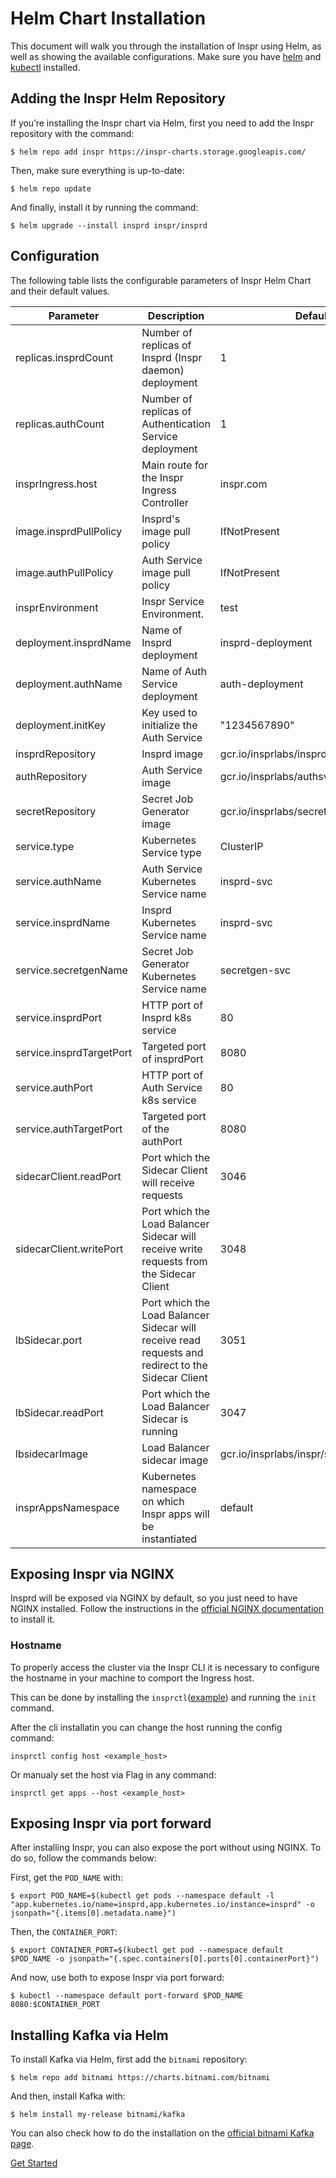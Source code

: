 # Helm Chart Installation

This document will walk you through the installation of Inspr using Helm, as well as showing the available configurations. Make sure you have [helm](https://helm.sh/) and [kubectl](https://kubernetes.io/docs/tasks/tools/) installed.

## Adding the Inspr Helm Repository

If you’re installing the Inspr chart via Helm, first you need to add the Inspr repository with the command:

```
$ helm repo add inspr https://inspr-charts.storage.googleapis.com/
```

Then, make sure everything is up-to-date:

```
$ helm repo update
```
And finally, install it by running the command:

```
$ helm upgrade --install insprd inspr/insprd
```

## Configuration

The following table lists the configurable parameters of Inspr Helm Chart and their default values.

| Parameter | Description | Default
|--|--|--|
| replicas.insprdCount | Number of replicas of Insprd (Inspr daemon) deployment | 1 |
| replicas.authCount | Number of replicas of Authentication Service deployment | 1 |
| insprIngress.host | Main route for the Inspr Ingress Controller | inspr.com |
| image.insprdPullPolicy | Insprd's image pull policy | IfNotPresent |
| image.authPullPolicy | Auth Service image pull policy | IfNotPresent |
| insprEnvironment | Inspr Service Environment.  | test |
| deployment.insprdName | Name of Insprd deployment  | insprd-deployment |
| deployment.authName | Name of Auth Service deployment  | auth-deployment |
| deployment.initKey | Key used to initialize the Auth Service  | "1234567890" |
| insprdRepository | Insprd image  | gcr.io/insprlabs/insprd |
| authRepository | Auth Service image | gcr.io/insprlabs/authsvc |
| secretRepository | Secret Job Generator image  | gcr.io/insprlabs/secretgen |
| service.type | Kubernetes Service type | ClusterIP |
| service.authName | Auth Service Kubernetes Service name | insprd-svc |
| service.insprdName | Insprd Kubernetes Service name | insprd-svc |
| service.secretgenName | Secret Job Generator Kubernetes Service name | secretgen-svc |
| service.insprdPort | HTTP port of Insprd k8s service  | 80 |
| service.insprdTargetPort | Targeted port of insprdPort | 8080 |
| service.authPort | HTTP port of Auth Service k8s service  | 80 |
| service.authTargetPort | Targeted port of the authPort | 8080 |
| sidecarClient.readPort | Port which the Sidecar Client will receive requests | 3046 |
| sidecarClient.writePort | Port which the Load Balancer Sidecar will receive write requests from the Sidecar Client | 3048 |
| lbSidecar.port | Port which the Load Balancer Sidecar will receive read requests and redirect to the Sidecar Client | 3051 |
| lbSidecar.readPort | Port which the Load Balancer Sidecar is running | 3047 |
| lbsidecarImage | Load Balancer sidecar image | gcr.io/insprlabs/inspr/sidecar/lbsidecar |
| insprAppsNamespace | Kubernetes namespace on which Inspr apps will be instantiated | default |

## Exposing Inspr via NGINX

Insprd will be exposed via NGINX by default, so you just need to have NGINX installed. Follow the instructions in the [official NGINX documentation](https://kubernetes.github.io/ingress-nginx/deploy/) to install it.


### Hostname

To properly access the cluster via the Inspr CLI it is necessary to configure the hostname in your machine to comport the Ingress host.

This can be done by installing the `insprctl`([example](cli_install.md)) and running the `init` command.

After the cli installatin you can change the host running the config command:

```
insprctl config host <example_host>
```

Or manualy set the host via Flag in any command:

```
insprctl get apps --host <example_host>
```

## Exposing Inspr via port forward

After installing Inspr, you can also expose the port without using NGINX. To do so, follow the commands below:

First, get the `POD_NAME` with:
```
$ export POD_NAME=$(kubectl get pods --namespace default -l "app.kubernetes.io/name=insprd,app.kubernetes.io/instance=insprd" -o jsonpath="{.items[0].metadata.name}")
```
Then, the `CONTAINER_PORT`:
```
$ export CONTAINER_PORT=$(kubectl get pod --namespace default $POD_NAME -o jsonpath="{.spec.containers[0].ports[0].containerPort}")
```
And now, use both to expose Inspr via port forward:
```
$ kubectl --namespace default port-forward $POD_NAME 8080:$CONTAINER_PORT
```


## Installing Kafka via Helm

To install Kafka via Helm, first add the `bitnami` repository:

```
$ helm repo add bitnami https://charts.bitnami.com/bitnami
```

And then, install Kafka with:

```
$ helm install my-release bitnami/kafka
```

You can also check how to do the installation on the [official bitnami Kafka page](https://bitnami.com/stack/kafka/helm).


[Get Started](readme.md)


